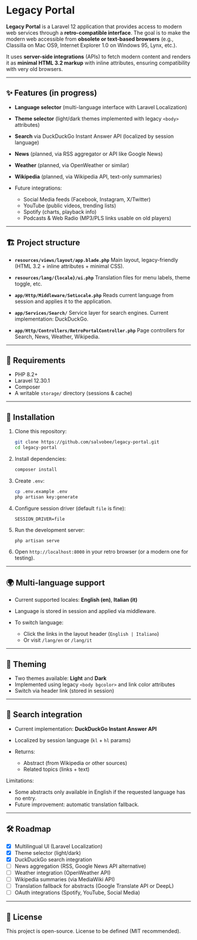 # Legacy Portal

**Legacy Portal** is a Laravel 12 application that provides access to modern web services through a **retro-compatible interface**.
The goal is to make the modern web accessible from **obsolete or text-based browsers** (e.g., Classilla on Mac OS9, Internet Explorer 1.0 on Windows 95, Lynx, etc.).

It uses **server-side integrations** (APIs) to fetch modern content and renders it as **minimal HTML 3.2 markup** with inline attributes, ensuring compatibility with very old browsers.

---

## ✨ Features (in progress)

* **Language selector** (multi-language interface with Laravel Localization)
* **Theme selector** (light/dark themes implemented with legacy `<body>` attributes)
* **Search** via DuckDuckGo Instant Answer API (localized by session language)
* **News** (planned, via RSS aggregator or API like Google News)
* **Weather** (planned, via OpenWeather or similar)
* **Wikipedia** (planned, via Wikipedia API, text-only summaries)
* Future integrations:

    * Social Media feeds (Facebook, Instagram, X/Twitter)
    * YouTube (public videos, trending lists)
    * Spotify (charts, playback info)
    * Podcasts & Web Radio (MP3/PLS links usable on old players)

---

## 🏗 Project structure

* **`resources/views/layout/app.blade.php`**
  Main layout, legacy-friendly (HTML 3.2 + inline attributes + minimal CSS).

* **`resources/lang/{locale}/ui.php`**
  Translation files for menu labels, theme toggle, etc.

* **`app/Http/Middleware/SetLocale.php`**
  Reads current language from session and applies it to the application.

* **`app/Services/Search/`**
  Service layer for search engines. Current implementation: DuckDuckGo.

* **`app/Http/Controllers/RetroPortalController.php`**
  Page controllers for Search, News, Weather, Wikipedia.

---

## 🔌 Requirements

* PHP 8.2+
* Laravel 12.30.1
* Composer
* A writable `storage/` directory (sessions & cache)

---

## 🚀 Installation

1. Clone this repository:

   ```bash
   git clone https://github.com/salvobee/legacy-portal.git
   cd legacy-portal
   ```

2. Install dependencies:

   ```bash
   composer install
   ```

3. Create `.env`:

   ```bash
   cp .env.example .env
   php artisan key:generate
   ```

4. Configure session driver (default `file` is fine):

   ```env
   SESSION_DRIVER=file
   ```

5. Run the development server:

   ```bash
   php artisan serve
   ```

6. Open `http://localhost:8000` in your retro browser (or a modern one for testing).

---

## 🌍 Multi-language support

* Current supported locales: **English (en)**, **Italian (it)**
* Language is stored in session and applied via middleware.
* To switch language:

    * Click the links in the layout header (`English | Italiano`)
    * Or visit `/lang/en` or `/lang/it`

---

## 🎨 Theming

* Two themes available: **Light** and **Dark**
* Implemented using legacy `<body bgcolor>` and link color attributes
* Switch via header link (stored in session)

---

## 🔎 Search integration

* Current implementation: **DuckDuckGo Instant Answer API**
* Localized by session language (`kl` + `hl` params)
* Returns:

    * Abstract (from Wikipedia or other sources)
    * Related topics (links + text)

Limitations:

* Some abstracts only available in English if the requested language has no entry.
* Future improvement: automatic translation fallback.

---

## 🛠 Roadmap

* [x] Multilingual UI (Laravel Localization)
* [x] Theme selector (light/dark)
* [x] DuckDuckGo search integration
* [ ] News aggregation (RSS, Google News API alternative)
* [ ] Weather integration (OpenWeather API)
* [ ] Wikipedia summaries (via MediaWiki API)
* [ ] Translation fallback for abstracts (Google Translate API or DeepL)
* [ ] OAuth integrations (Spotify, YouTube, Social Media)

---

## 📜 License

This project is open-source. License to be defined (MIT recommended).
